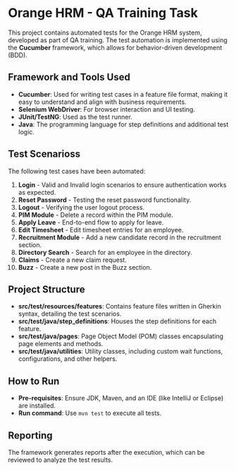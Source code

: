 # Orange HRM - QA Training Task

This project contains automated tests for the Orange HRM system, developed as part of QA training. The test automation is implemented using the **Cucumber** framework, which allows for behavior-driven development (BDD).

## Framework and Tools Used
- **Cucumber**: Used for writing test cases in a feature file format, making it easy to understand and align with business requirements.
- **Selenium WebDriver**: For browser interaction and UI testing.
- **JUnit/TestNG**: Used as the test runner.
- **Java**: The programming language for step definitions and additional test logic.

## Test Scenarioss
The following test cases have been automated:
1. **Login** - Valid and Invalid login scenarios to ensure authentication works as expected.
2. **Reset Password** - Testing the reset password functionality.
3. **Logout** - Verifying the user logout process.
4. **PIM Module** - Delete a record within the PIM module.
5. **Apply Leave** - End-to-end flow to apply for leave.
6. **Edit Timesheet** - Edit timesheet entries for an employee.
7. **Recruitment Module** - Add a new candidate record in the recruitment section.
8. **Directory Search** - Search for an employee in the directory.
9. **Claims** - Create a new claim request.
10. **Buzz** - Create a new post in the Buzz section.

## Project Structure
- **src/test/resources/features**: Contains feature files written in Gherkin syntax, detailing the test scenarios.
- **src/test/java/step_definitions**: Houses the step definitions for each feature.
- **src/test/java/pages**: Page Object Model (POM) classes encapsulating page elements and methods.
- **src/test/java/utilities**: Utility classes, including custom wait functions, configurations, and other helpers.

## How to Run
- **Pre-requisites**: Ensure JDK, Maven, and an IDE (like IntelliJ or Eclipse) are installed.
- **Run command**: Use `mvn test` to execute all tests.

## Reporting
The framework generates reports after the execution, which can be reviewed to analyze the test results.